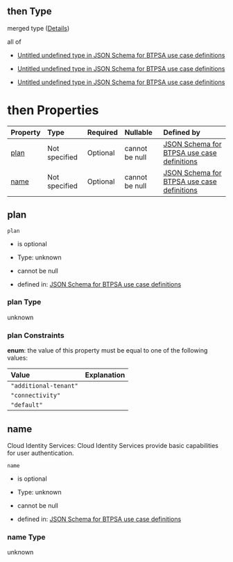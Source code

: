 ## then Type

merged type ([Details](btpsa-usecase-properties-services-items-allof-2-then-allof-44-then.md))

all of

*   [Untitled undefined type in JSON Schema for BTPSA use case definitions](btpsa-usecase-properties-services-items-allof-2-then-allof-44-then-allof-0.md "check type definition")

*   [Untitled undefined type in JSON Schema for BTPSA use case definitions](btpsa-usecase-properties-services-items-allof-2-then-allof-44-then-allof-1.md "check type definition")

*   [Untitled undefined type in JSON Schema for BTPSA use case definitions](btpsa-usecase-properties-services-items-allof-2-then-allof-44-then-allof-2.md "check type definition")

# then Properties

| Property      | Type          | Required | Nullable       | Defined by                                                                                                                                                                                                            |
| :------------ | :------------ | :------- | :------------- | :-------------------------------------------------------------------------------------------------------------------------------------------------------------------------------------------------------------------- |
| [plan](#plan) | Not specified | Optional | cannot be null | [JSON Schema for BTPSA use case definitions](btpsa-usecase-properties-services-items-allof-2-then-allof-44-then-properties-plan.md "undefined#/properties/services/items/allOf/2/then/allOf/44/then/properties/plan") |
| [name](#name) | Not specified | Optional | cannot be null | [JSON Schema for BTPSA use case definitions](btpsa-usecase-properties-services-items-allof-2-then-allof-44-then-properties-name.md "undefined#/properties/services/items/allOf/2/then/allOf/44/then/properties/name") |

## plan



`plan`

*   is optional

*   Type: unknown

*   cannot be null

*   defined in: [JSON Schema for BTPSA use case definitions](btpsa-usecase-properties-services-items-allof-2-then-allof-44-then-properties-plan.md "undefined#/properties/services/items/allOf/2/then/allOf/44/then/properties/plan")

### plan Type

unknown

### plan Constraints

**enum**: the value of this property must be equal to one of the following values:

| Value                 | Explanation |
| :-------------------- | :---------- |
| `"additional-tenant"` |             |
| `"connectivity"`      |             |
| `"default"`           |             |

## name

Cloud Identity Services: Cloud Identity Services provide basic capabilities for user authentication.

`name`

*   is optional

*   Type: unknown

*   cannot be null

*   defined in: [JSON Schema for BTPSA use case definitions](btpsa-usecase-properties-services-items-allof-2-then-allof-44-then-properties-name.md "undefined#/properties/services/items/allOf/2/then/allOf/44/then/properties/name")

### name Type

unknown
